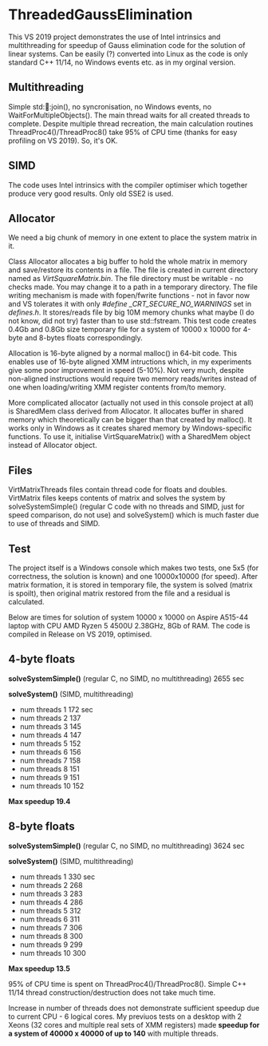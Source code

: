 # ThreadedGaussElimination

This VS 2019 project demonstrates the use of Intel intrinsics and multithreading for speedup of Gauss elimination code for the solution of linear systems. Can be easily (?) converted into Linux as the code is only standard C++ 11/14, no Windows events etc. as in my orginal version. 

Multithreading
--------------
Simple std::thread::join(), no syncronisation, no Windows events, no WaitForMultipleObjects(). The main thread waits for all created threads to complete. Despite multiple thread recreation, the main calculation routines ThreadProc4()/ThreadProc8() take 95% of CPU time (thanks for easy profiling on VS 2019). So, it's OK.

SIMD
----
The code uses Intel intrinsics with the compiler optimiser which together produce very good results. Only old SSE2 is used.

Allocator
---------
We need a big chunk of memory in one extent to place the system matrix in it.

Class Allocator allocates a big buffer to hold the whole matrix in memory and save/restore its contents in a file. The file is created in current directory named as <I>VirtSquareMatrix.bin</I>. The file directory must be writable - no checks made. You may change it to a path in a temporary directory. The file writing mechanism is made with fopen/fwrite functions - not in favor now and VS tolerates it with only <I>#define _CRT_SECURE_NO_WARNINGS</I> set in <I>defines.h</I>. It stores/reads file by big 10M memory chunks what maybe (I do not know, did not try) faster than to use std::fstream. This test code creates 0.4Gb and 0.8Gb size temporary file for a system of 10000 x 10000 for 4-byte and 8-bytes floats correspondingly.

Allocation is 16-byte aligned by a normal malloc() in 64-bit code. This enables use of 16-byte aligned XMM intructions which, in my experiments give some poor improvement in speed (5-10%). Not very much, despite non-aligned instructions would require two memory reads/writes instead of one when loading/writing XMM register contents from/to memory.

More complicated allocator (actually not used in this console project at all) is SharedMem class derived from Allocator. It allocates buffer in shared memory which theoretically can be bigger than that created by malloc(). It works only in Windows as it creates shared memory by Windows-specific functions. To use it, initialise VirtSquareMatrix() with a SharedMem object instead of Allocator object. 


Files
-----
VirtMatrixThreads files contain thread code for floats and doubles. VirtMatrix files keeps contents of matrix and solves the system by solveSystemSimple() (regular C code with no threads and SIMD, just for speed comparison, do not use) and solveSystem() which is much faster due to use of threads and SIMD.

Test
----
The project itself is a Windows console which makes two tests, one 5x5 (for correctness, the solution is known) and one 10000x10000 (for speed). After matrix formation, it is stored in temporary file, the system is solved (matrix is spoilt), then original matrix restored from the file and a residual is calculated.

Below are times for solution of system 10000 x 10000 on Aspire A515-44 laptop with CPU AMD Ryzen 5 4500U 2.38GHz, 8Gb of RAM.
The code is compiled in Release on VS 2019, optimised.

  4-byte floats
  -------------

  <B>solveSystemSimple()</B> (regular C, no SIMD, no multithreading)     2655 sec

  <B>solveSystem()</B> (SIMD, multithreading)
  
  - num threads 1                                                    172 sec
  - num threads 2                                                    137
  - num threads 3                                                    145 
  - num threads 4                                                    147
  - num threads 5                                                    152
  - num threads 6                                                    156
  - num threads 7                                                    158
  - num threads 8                                                    151
  - num threads 9                                                    151
  - num threads 10                                                   152

  <B>Max speedup 19.4</B>


  8-byte floats
  -------------

  <B>solveSystemSimple()</B> (regular C, no SIMD, no multithreading)     3624 sec

  <B>solveSystem()</B> (SIMD, multithreading)
  
  - num threads 1                                                    330 sec
  - num threads 2                                                    268
  - num threads 3                                                    283
  - num threads 4                                                    286
  - num threads 5                                                    312  
  - num threads 6                                                    311 
  - num threads 7                                                    306 
  - num threads 8                                                    300  
  - num threads 9                                                    299  
  - num threads 10                                                   300

  <B>Max speedup 13.5</B>

95% of CPU time is spent on ThreadProc4()/ThreadProc8(). Simple C++ 11/14 thread construction/destruction does not take much time.

Increase in number of threads does not demonstrate sufficient speedup due to current CPU - 6 logical cores. My previuos tests on a desktop with 2 Xeons (32 cores and multiple real sets of XMM registers) made <B>speedup for a system of 40000 x 40000 of up to 140</B> with multiple threads.

